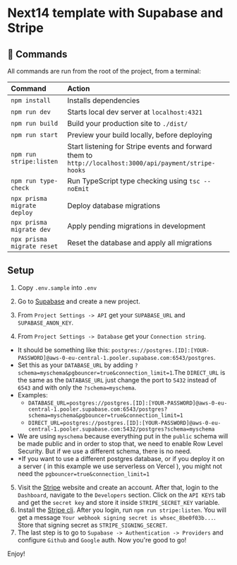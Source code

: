 # Next14 template with Supabase and Stripe

## 🧞 Commands

All commands are run from the root of the project, from a terminal:

| Command                   | Action                                           |
| :------------------------ | :----------------------------------------------- |
| `npm install`             | Installs dependencies                            |
| `npm run dev`             | Starts local dev server at `localhost:4321`      |
| `npm run build`           | Build your production site to `./dist/`          |
| `npm run start`         | Preview your build locally, before deploying     |
| `npm run stripe:listen`   | Start listening for Stripe events and forward them to `http://localhost:3000/api/payment/stripe-hooks` |
| `npm run type-check`      | Run TypeScript type checking using `tsc --noEmit` |
| `npx prisma migrate deploy`       | Deploy database migrations                      |
| `npx prisma migrate dev`          | Apply pending migrations in development         |
| `npx prisma migrate reset`        | Reset the database and apply all migrations      |


## Setup

1. Copy `.env.sample` into `.env`

2. Go to [Supabase](https://supabase.com/) and create a new project.
3. From `Project Settings -> API` get your `SUPABASE_URL` and `SUPABASE_ANON_KEY`.
4. From `Project Settings -> Database` get your `Connection string`. 
- It should be something like this: `postgres://postgres.[ID]:[YOUR-PASSWORD]@aws-0-eu-central-1.pooler.supabase.com:6543/postgres`. 
- Set this as your `DATABASE_URL` by adding `?schema=myschema&pgbouncer=true&connection_limit=1`.The `DIRECT_URL` is the same as the `DATABASE_URL` just change the port to `5432` instead of `6543` and with only the `?schema=myschema`.
- Examples:
    - `DATABASE_URL=postgres://postgres.[ID]:[YOUR-PASSWORD]@aws-0-eu-central-1.pooler.supabase.com:6543/postgres?schema=myschema&pgbouncer=true&connection_limit=1`
    - `DIRECT_URL=postgres://postgres.[ID]:[YOUR-PASSWORD]@aws-0-eu-central-1.pooler.supabase.com:5432/postgres?schema=myschema`
- We are using `myschema` because everything put in the `public` schema will be made public and in order to stop that, we need to enable Row Level Security. But if we use a different schema, there is no need.
- *If you want to use a different postgres database, or if you deploy it on a server ( in this example we use serverless on Vercel ), you might not need the `pgbouncer=true&connection_limit=1`
5. Visit the [Stripe](https://stripe.com/) website and create an account. After that, login to the `Dashboard`, navigate to the `Developers` section. Click on the `API KEYS` tab and get the `secret key` and store it inside `STRIPE_SECRET_KEY` variable.
6. Install the [Stripe cli](https://stripe.com/docs/stripe-cli). After you login, run `npm run stripe:listen`. You will get a message `Your webhook signing secret is whsec_8be0f03b...`. Store that signing secret as `STRIPE_SIGNING_SECRET`.
7. The last step is to go to `Supabase -> Authentication -> Providers` and configure `Github` and `Google` auth.
Now you're good to go!

Enjoy! 